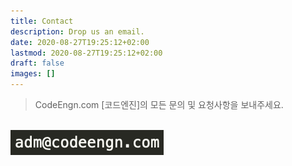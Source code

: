 ```yaml
---
title: Contact
description: Drop us an email.
date: 2020-08-27T19:25:12+02:00
lastmod: 2020-08-27T19:25:12+02:00
draft: false
images: []
---
```


> CodeEngn.com [코드엔진]의 모든 문의 및 요청사항을 보내주세요.

<br />

<div class="container">
<img src='https://raw.githubusercontent.com/codeengn/www/master/content/contact/email.png'>
</div>

